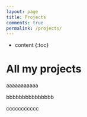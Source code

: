 ```yaml
---
layout: page
title: Projects
comments: true
permalink: /projects/
---
```


* content
{:toc}

# All my projects

aaaaaaaaaaa

bbbbbbbbbbbbbbb

ccccccccccc
